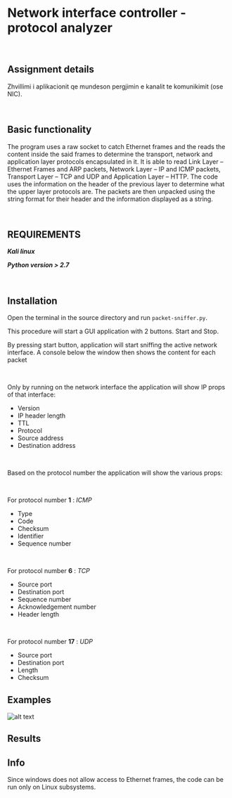 # Network interface controller - protocol analyzer

</br>

## Assignment details

Zhvillimi i aplikacionit qe mundeson pergjimin e kanalit te komunikimit (ose NIC).

</br>

## Basic functionality

The program uses a raw socket to catch Ethernet frames and the reads the content inside the said frames to determine the transport, network and application layer protocols encapsulated in it. It is able to read Link Layer – Ethernet Frames and ARP packets, Network Layer – IP and ICMP packets, Transport Layer – TCP and UDP and Application Layer – HTTP.
The code uses the information on the header of the previous layer to determine what the upper layer protocols are. The packets are then unpacked using the string format for their header and the information displayed as a string.

</br>

## REQUIREMENTS

***Kali linux***

***Python version > 2.7***

</br>

## Installation

Open the terminal in the source directory and run `packet-sniffer.py`.

This procedure will start a GUI application with 2 buttons. Start and Stop.

By pressing start button, application will start sniffing the active network interface.
A console below the window then shows the content for each packet

</br>

Only by running on the network interface the application will show IP props of that interface:

- Version
- IP header length
- TTL
- Protocol
- Source address
- Destination address

</br>

Based on the protocol number the application will show the various props:

</br>

For protocol number **1** : *ICMP*

- Type
- Code
- Checksum
- Identifier
- Sequence number

</br>

For protocol number **6** : *TCP*

- Source port
- Destination port 
- Sequence number
- Acknowledgement number
- Header length

</br>

For protocol number **17** : *UDP*

- Source port
- Destination port
- Length
- Checksum

## Examples
![alt text](https://raw.githubusercontent.com/shabanlushaj/nic-sniffing/master/src/test_1.png?token=AN5CCWNOJNWJUMT2NWGGWMLAFQL56)

## Results

## Info

Since windows does not allow access to Ethernet frames, the code can be run only on Linux subsystems.
